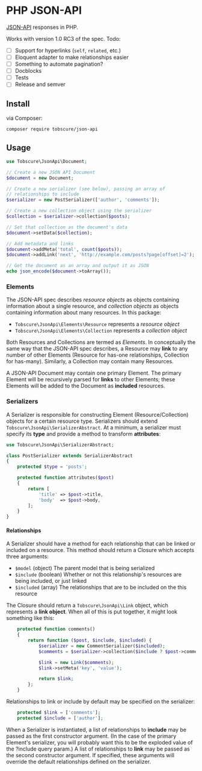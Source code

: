 # PHP JSON-API

[JSON-API](http://jsonapi.org) responses in PHP.

Works with version 1.0 RC3 of the spec. Todo:

- [ ] Support for hyperlinks (`self`, `related`, etc.)
- [ ] Eloquent adapter to make relationships easier
- [ ] Something to automate pagination?
- [ ] Docblocks
- [ ] Tests
- [ ] Release and semver

## Install

via Composer:

    composer require tobscure/json-api

## Usage

```php
use Tobscure\JsonApi\Document;

// Create a new JSON API Document
$document = new Document;

// Create a new serializer (see below), passing an array of 
// relationships to include
$serializer = new PostSerializer(['author', 'comments']);

// Create a new collection object using the serializer
$collection = $serializer->collection($posts);

// Set that collection as the document's data
$document->setData($collection);

// Add metadata and links
$document->addMeta('total', count($posts));
$document->addLink('next', 'http://example.com/posts?page[offset]=2');

// Get the document as an array and output it as JSON
echo json_encode($document->toArray());
```

### Elements

The JSON-API spec describes *resource objects* as objects containing information about a single resource, and *collection objects* as objects containing information about many resources. In this package:

- `Tobscure\JsonApi\Elements\Resource` represents a *resource object*
- `Tobscure\JsonApi\Elements\Collection` represents a *collection object*

Both Resources and Collections are termed as *Elements*. In conceptually the same way that the JSON-API spec describes, a Resource may **link** to any number of other Elements (Resource for has-one relationships, Collection for has-many). Similarly, a Collection may contain many Resources.

A JSON-API Document may contain one primary Element. The primary Element will be recursively parsed for **links** to other Elements; these Elements will be added to the Document as **included** resources.

### Serializers

A Serializer is responsible for constructing Element (Resource/Collection) objects for a certain resource type. Serializers should extend `Tobscure\JsonApi\SerializerAbstract`. At a minimum, a serializer must specify its **type** and provide a method to transform **attributes**:

```php
use Tobscure\JsonApi\SerializerAbstract;

class PostSerializer extends SerializerAbstract
{
    protected $type = 'posts';

    protected function attributes($post)
    {
        return [
            'title' => $post->title,
            'body'  => $post->body,
        ];
    }
}
```

#### Relationships 

A Serializer should have a method for each relationship that can be linked or included on a resource. This method should return a Closure which accepts three arguments:

- `$model` (object) The parent model that is being serialized
- `$include` (boolean) Whether or not this relationship's resources are being included, or just linked
- `$included` (array) The relationships that are to be included on the this resource

The Closure should return a `Tobscure\JsonApi\Link` object, which represents a **link object**. When all of this is put together, it might look something like this:

```php
    protected function comments()
    {
        return function ($post, $include, $included) {
            $serializer = new CommentSerializer($included);
            $comments = $serializer->collection($include ? $post->comments : $post->commentIds);

            $link = new Link($comments);
            $link->setMeta('key', 'value');

            return $link;
        };
    }
```

Relationships to link or include by default may be specified on the serializer:

```php
    protected $link = ['comments'];
    protected $include = ['author'];
```

When a Serializer is instantiated, a list of relationships to **include** may be passed as the first constructor argument. (In the case of the primary Element's serializer, you will probably want this to be the exploded value of the ?include query param.) A list of relationships to **link** may be passed as the second constructor argument. If specified, these arguments will override the default relationships defined on the serializer.
